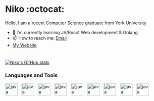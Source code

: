 # Niko :octocat:

Hello, I am a recent Computer Science graduate from York University
- 🌱 I’m currently learning JS/React Web development & Golang
- 📫 How to reach me: [Email](mailto:diamantakisniko@gmail.com)
- [My Website](https://nikodiam-portfolio.vercel.app/)

<!--### Languages and tools :computer: -->

#
[![Niko's GitHub stats](https://github-readme-stats.vercel.app/api?username=nikodiam99&show_icons=true&theme=tokyonight)](https://github.com/nikodiam99/github-readme-stats)

### Languages and Tools

<img align="left" alt="java" width="40px" style="padding-right:10px" src="https://cdn.jsdelivr.net/gh/devicons/devicon@latest/icons/java/java-original.svg" />
<img align="left" alt="java" width="40px" style="padding-right:10px" src="https://cdn.jsdelivr.net/gh/devicons/devicon@latest/icons/c/c-original.svg" />
<img align="left" alt="java" width="40px" style="padding-right:10px" src="https://cdn.jsdelivr.net/gh/devicons/devicon@latest/icons/javascript/javascript-original.svg" />
<img align="left" alt="java" width="40px" style="padding-right:10px" src="https://cdn.jsdelivr.net/gh/devicons/devicon@latest/icons/csharp/csharp-original.svg" />
<img align="left" alt="java" width="40px" style="padding-right:10px" src="https://cdn.jsdelivr.net/gh/devicons/devicon@latest/icons/html5/html5-original.svg" />
<img align="left" alt="java" width="40px" style="padding-right:10px" src="https://cdn.jsdelivr.net/gh/devicons/devicon@latest/icons/css3/css3-original.svg" />
<img align="left" alt="java" width="40px" style="padding-right:10px" src="https://cdn.jsdelivr.net/gh/devicons/devicon@latest/icons/git/git-original-wordmark.svg" />
<img align="left" alt="java" width="40px" style="padding-right:10px" src="https://cdn.jsdelivr.net/gh/devicons/devicon@latest/icons/spring/spring-original.svg" />
<img align="left" alt="java" width="40px" style="padding-right:10px" src="https://cdn.jsdelivr.net/gh/devicons/devicon@latest/icons/docker/docker-original-wordmark.svg" />








          


        
          

<!--
**nikodiam99/nikodiam99** is a ✨ _special_ ✨ repository because its `README.md` (this file) appears on your GitHub profile.

Here are some ideas to get you started:

- 🔭 I’m currently working on ...
- 🌱 I’m currently learning ...
- 👯 I’m looking to collaborate on ...
- 🤔 I’m looking for help with ...
- 💬 Ask me about ...
- 📫 How to reach me: ...
- 😄 Pronouns: ...
- ⚡ Fun fact: ...
-->
